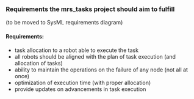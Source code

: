 ### Requirements the mrs_tasks project should aim to fulfill
(to be moved to SysML requirements diagram)


#### Requirements:
- task allocation to a robot able to execute the task
- all robots should be aligned with the plan of task execution (and allocation of tasks)
- ability to maintain the operations on the failure of any node (not all at once)
- optimization of execution time (with proper allocation)
- provide updates on advancements in task execution
